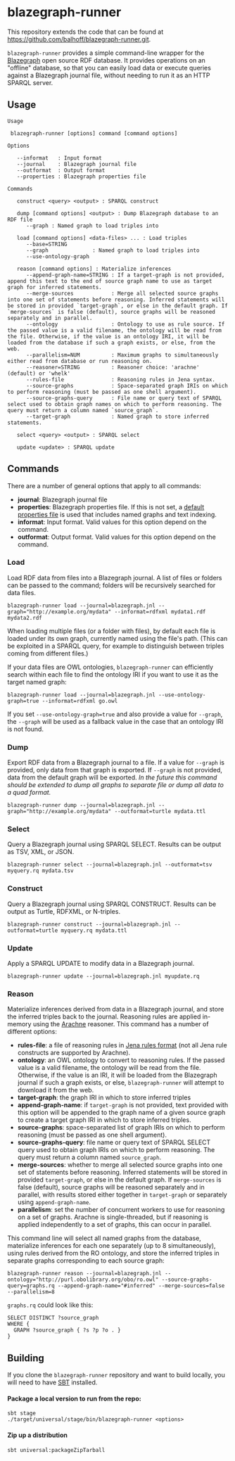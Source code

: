 # blazegraph-runner

This repository extends the code that can be found at https://github.com/balhoff/blazegraph-runner.git.

`blazegraph-runner` provides a simple command-line wrapper for the [Blazegraph](https://www.blazegraph.com) open source 
RDF database. It provides operations on an "offline" database, so that you can easily load data or execute queries against 
a Blazegraph journal file, without needing to run it as an HTTP SPARQL server.

## Usage

```
Usage

 blazegraph-runner [options] command [command options]

Options

   --informat   : Input format
   --journal    : Blazegraph journal file
   --outformat  : Output format
   --properties : Blazegraph properties file

Commands

   construct <query> <output> : SPARQL construct

   dump [command options] <output> : Dump Blazegraph database to an RDF file
      --graph : Named graph to load triples into

   load [command options] <data-files> ... : Load triples
      --base=STRING
      --graph              : Named graph to load triples into
      --use-ontology-graph

   reason [command options] : Materialize inferences
      --append-graph-name=STRING : If a target-graph is not provided, append this text to the end of source graph name to use as target graph for inferred statements.
      --merge-sources            : Merge all selected source graphs into one set of statements before reasoning. Inferred statements will be stored in provided `target-graph`, or else in the default graph. If `merge-sources` is false (default), source graphs will be reasoned separately and in parallel.
      --ontology                 : Ontology to use as rule source. If the passed value is a valid filename, the ontology will be read from the file. Otherwise, if the value is an ontology IRI, it will be loaded from the database if such a graph exists, or else, from the web.
      --parallelism=NUM          : Maximum graphs to simultaneously either read from database or run reasoning on.
      --reasoner=STRING          : Reasoner choice: 'arachne' (default) or 'whelk'
      --rules-file               : Reasoning rules in Jena syntax.
      --source-graphs            : Space-separated graph IRIs on which to perform reasoning (must be passed as one shell argument).
      --source-graphs-query      : File name or query text of SPARQL select used to obtain graph names on which to perform reasoning. The query must return a column named `source_graph`.
      --target-graph             : Named graph to store inferred statements.

   select <query> <output> : SPARQL select

   update <update> : SPARQL update
```

## Commands

There are a number of general options that apply to all commands:

- **journal**: Blazegraph journal file
- **properties**: Blazegraph properties file. If this is not set, a [default properties file](https://github.com/balhoff/blazegraph-runner/blob/master/src/main/resources/org/renci/blazegraph/blazegraph.properties) is used that includes named graphs and text indexing.
- **informat**: Input format. Valid values for this option depend on the command.
- **outformat**: Output format. Valid values for this option depend on the command.


### Load

Load RDF data from files into a Blazegraph journal. A list of files or folders can be passed to the command; folders will 
be recursively searched for data files.

```
blazegraph-runner load --journal=blazegraph.jnl --graph="http://example.org/mydata" --informat=rdfxml mydata1.rdf mydata2.rdf
```

When loading multiple files (or a folder with files), by default each file is loaded under its own graph, currently named using the file's path. (This can be exploited in a SPARQL query, for example to distinguish between triples coming from different files.)

If your data files are OWL ontologies, `blazegraph-runner` can efficiently search within each file to find the ontology IRI 
if you want to use it as the target named graph:

```
blazegraph-runner load --journal=blazegraph.jnl --use-ontology-graph=true --informat=rdfxml go.owl
```

If you set `--use-ontology-graph=true` and also provide a value for `--graph`, the `--graph` will be used as a fallback value 
in the case that an ontology IRI is not found.

### Dump

Export RDF data from a Blazegraph journal to a file. If a value for `--graph` is provided, only data from that graph is 
exported. If `--graph` is not provided, data from the default graph will be exported. *In the future this command should 
be extended to dump all graphs to separate file or dump all data to a quad format.*

```
blazegraph-runner dump --journal=blazegraph.jnl --graph="http://example.org/mydata" --outformat=turtle mydata.ttl
```

### Select

Query a Blazegraph journal using SPARQL SELECT. Results can be output as TSV, XML, or JSON.

```
blazegraph-runner select --journal=blazegraph.jnl --outformat=tsv myquery.rq mydata.tsv
```

### Construct

Query a Blazegraph journal using SPARQL CONSTRUCT. Results can be output as Turtle, RDFXML, or N-triples.

```
blazegraph-runner construct --journal=blazegraph.jnl --outformat=turtle myquery.rq mydata.ttl
```

### Update

Apply a SPARQL UPDATE to modify data in a Blazegraph journal.

```
blazegraph-runner update --journal=blazegraph.jnl myupdate.rq
```

### Reason

Materialize inferences derived from data in a Blazegraph journal, and store the inferred triples back to the journal. Reasoning rules are applied in-memory using the [Arachne](https://github.com/balhoff/arachne) reasoner. This command has a number of different options:

- **rules-file**: a file of reasoning rules in [Jena rules format](https://jena.apache.org/documentation/inference/index.html) (not all Jena rule constructs are supported by Arachne).
- **ontology**: an OWL ontology to convert to reasoning rules. If the passed value is a valid filename, the ontology will be read from the file. Otherwise, if the value is an IRI, it will be loaded from the Blazegraph journal if such a graph exists, or else, `blazegraph-runner` will attempt to download it from the web.
- **target-graph**: the graph IRI in which to store inferred triples
- **append-graph-name**: if `target-graph` is not provided, text provided with this option will be appended to the graph name of a given source graph to create a target graph IRI in which to store inferred triples.
- **source-graphs**: space-separated list of graph IRIs on which to perform reasoning (must be passed as one shell argument).
- **source-graphs-query**: file name or query text of SPARQL SELECT query used to obtain graph IRIs on which to perform reasoning. The query must return a column named `source_graph`.
- **merge-sources**: whether to merge all selected source graphs into one set of statements before reasoning. Inferred statements will be stored in provided `target-graph`, or else in the default graph. If `merge-sources` is false (default), source graphs will be reasoned separately and in parallel, with results stored either together in `target-graph` or separately using `append-graph-name`.
- **parallelism**: set the number of concurrent workers to use for reasoning on a set of graphs. Arachne is single-threaded, but if reasoning is applied independently to a set of graphs, this can occur in parallel.

This command line will select all named graphs from the database, materialize inferences for each one separately (up to 8 simultaneously), using rules derived from the RO ontology, and store the inferred triples in separate graphs corresponding to each source graph:
```
blazegraph-runner reason --journal=blazegraph.jnl --ontology="http://purl.obolibrary.org/obo/ro.owl" --source-graphs-query=graphs.rq --append-graph-name="#inferred" --merge-sources=false --parallelism=8
```

`graphs.rq` could look like this:

```sparql
SELECT DISTINCT ?source_graph
WHERE {
  GRAPH ?source_graph { ?s ?p ?o . }
}
```

## Building

If you clone the `blazegraph-runner` repository and want to build locally, you will need to have [SBT](https://www.scala-sbt.org) installed.

#### Package a local version to run from the repo:

```
sbt stage
./target/universal/stage/bin/blazegraph-runner <options>
```

#### Zip up a distribution

```
sbt universal:packageZipTarball
```
